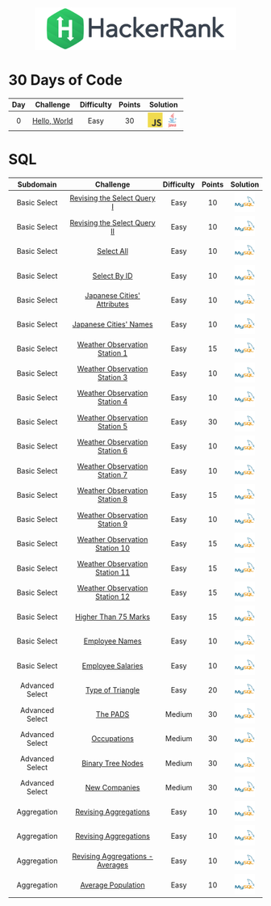 <p align="center">
    <a href="https://www.hackerrank.com/DavidODW">
        <img height=85 src="hackerrank.svg">
    </a>
</p>

# 30 Days of Code

| Day |                              Challenge                               | Difficulty | Points |                                                                                                 Solution                                                                                                  |
| :-: | :------------------------------------------------------------------: | :--------: | :----: | :-------------------------------------------------------------------------------------------------------------------------------------------------------------------------------------------------------: |
|  0  | [Hello, World](https://www.hackerrank.com/challenges/30-hello-world) |    Easy    |   30   | [<img height=30 src="logo/javascript.svg">](30%20Days%20Of%20Code/Day00%20-%20Hello,%20World/Day00.js) [<img height=30 src="logo/java.svg">](30%20Days%20Of%20Code/Day00%20-%20Hello,%20World/Day00.java) |

# SQL

|    Subdomain    |                                                      Challenge                                                       | Difficulty | Points |                                                Solution                                                |
| :-------------: | :------------------------------------------------------------------------------------------------------------------: | :--------: | :----: | :----------------------------------------------------------------------------------------------------: |
|  Basic Select   |            [Revising the Select Query I](https://www.hackerrank.com/challenges/revising-the-select-query)            |    Easy    |   10   |        [<img height=40 src="logo/mysql.svg">](SQL/Basic%20Select/revising-the-select-query.sql)        |
|  Basic Select   |          [Revising the Select Query II](https://www.hackerrank.com/challenges/revising-the-select-query-2)           |    Easy    |   10   |       [<img height=40 src="logo/mysql.svg">](SQL/Basic%20Select/revising-the-select-query-2.sql)       |
|  Basic Select   |                          [Select All](https://www.hackerrank.com/challenges/select-all-sql)                          |    Easy    |   10   |               [<img height=40 src="logo/mysql.svg">](SQL/Basic%20Select/select-all.sql)                |
|  Basic Select   |                          [Select By ID](https://www.hackerrank.com/challenges/select-by-id)                          |    Easy    |   10   |              [<img height=40 src="logo/mysql.svg">](SQL/Basic%20Select/select-by-id.sql)               |
|  Basic Select   |           [Japanese Cities' Attributes](https://www.hackerrank.com/challenges/japanese-cities-attributes)            |    Easy    |   10   |       [<img height=40 src="logo/mysql.svg">](SQL/Basic%20Select/japanese-cities-attributes.sql)        |
|  Basic Select   |                 [Japanese Cities' Names](https://www.hackerrank.com/challenges/japanese-cities-name)                 |    Easy    |   10   |          [<img height=40 src="logo/mysql.svg">](SQL/Basic%20Select/japanese-cities-name.sql)           |
|  Basic Select   |         [Weather Observation Station 1](https://www.hackerrank.com/challenges/weather-observation-station-1)         |    Easy    |   15   |      [<img height=40 src="logo/mysql.svg">](SQL/Basic%20Select/weather-observation-station-1.sql)      |
|  Basic Select   |         [Weather Observation Station 3](https://www.hackerrank.com/challenges/weather-observation-station-3)         |    Easy    |   10   |      [<img height=40 src="logo/mysql.svg">](SQL/Basic%20Select/weather-observation-station-3.sql)      |
|  Basic Select   |         [Weather Observation Station 4](https://www.hackerrank.com/challenges/weather-observation-station-4)         |    Easy    |   10   |      [<img height=40 src="logo/mysql.svg">](SQL/Basic%20Select/weather-observation-station-4.sql)      |
|  Basic Select   |         [Weather Observation Station 5](https://www.hackerrank.com/challenges/weather-observation-station-5)         |    Easy    |   30   |      [<img height=40 src="logo/mysql.svg">](SQL/Basic%20Select/weather-observation-station-5.sql)      |
|  Basic Select   |         [Weather Observation Station 6](https://www.hackerrank.com/challenges/weather-observation-station-6)         |    Easy    |   10   |      [<img height=40 src="logo/mysql.svg">](SQL/Basic%20Select/weather-observation-station-6.sql)      |
|  Basic Select   |         [Weather Observation Station 7](https://www.hackerrank.com/challenges/weather-observation-station-7)         |    Easy    |   10   |      [<img height=40 src="logo/mysql.svg">](SQL/Basic%20Select/weather-observation-station-7.sql)      |
|  Basic Select   |         [Weather Observation Station 8](https://www.hackerrank.com/challenges/weather-observation-station-8)         |    Easy    |   15   |      [<img height=40 src="logo/mysql.svg">](SQL/Basic%20Select/weather-observation-station-8.sql)      |
|  Basic Select   |         [Weather Observation Station 9](https://www.hackerrank.com/challenges/weather-observation-station-9)         |    Easy    |   10   |      [<img height=40 src="logo/mysql.svg">](SQL/Basic%20Select/weather-observation-station-9.sql)      |
|  Basic Select   |        [Weather Observation Station 10](https://www.hackerrank.com/challenges/weather-observation-station-10)        |    Easy    |   15   |     [<img height=40 src="logo/mysql.svg">](SQL/Basic%20Select/weather-observation-station-10.sql)      |
|  Basic Select   |        [Weather Observation Station 11](https://www.hackerrank.com/challenges/weather-observation-station-11)        |    Easy    |   15   |     [<img height=40 src="logo/mysql.svg">](SQL/Basic%20Select/weather-observation-station-11.sql)      |
|  Basic Select   |        [Weather Observation Station 12](https://www.hackerrank.com/challenges/weather-observation-station-12)        |    Easy    |   15   |     [<img height=40 src="logo/mysql.svg">](SQL/Basic%20Select/weather-observation-station-12.sql)      |
|  Basic Select   |                   [Higher Than 75 Marks](https://www.hackerrank.com/challenges/more-than-75-marks)                   |    Easy    |   15   |           [<img height=40 src="logo/mysql.svg">](SQL/Basic%20Select/more-than-75-marks.sql)            |
|  Basic Select   |                      [Employee Names](https://www.hackerrank.com/challenges/name-of-employees)                       |    Easy    |   10   |            [<img height=40 src="logo/mysql.svg">](SQL/Basic%20Select/name-of-employees.sql)            |
|  Basic Select   |                    [Employee Salaries](https://www.hackerrank.com/challenges/salary-of-employees)                    |    Easy    |   10   |           [<img height=40 src="logo/mysql.svg">](SQL/Basic%20Select/salary-of-employees.sql)           |
| Advanced Select |                   [Type of Triangle](https://www.hackerrank.com/challenges/what-type-of-triangle)                    |    Easy    |   20   |        [<img height=40 src="logo/mysql.svg">](SQL/Advanced%20Select/what-type-of-triangle.sql)         |
| Advanced Select |                              [The PADS](https://www.hackerrank.com/challenges/the-pads)                              |   Medium   |   30   |               [<img height=40 src="logo/mysql.svg">](SQL/Advanced%20Select/the-pads.sql)               |
| Advanced Select |                           [Occupations](https://www.hackerrank.com/challenges/occupations)                           |   Medium   |   30   |             [<img height=40 src="logo/mysql.svg">](SQL/Advanced%20Select/occupations.sql)              |
| Advanced Select |                   [Binary Tree Nodes](https://www.hackerrank.com/challenges/binary-search-tree-1)                    |   Medium   |   30   |         [<img height=40 src="logo/mysql.svg">](SQL/Advanced%20Select/binary-search-tree-1.sql)         |
| Advanced Select |                          [New Companies](https://www.hackerrank.com/challenges/the-company)                          |   Medium   |   30   |             [<img height=40 src="logo/mysql.svg">](SQL/Advanced%20Select/the-company.sql)              |
|   Aggregation   |       [Revising Aggregations](https://www.hackerrank.com/challenges/revising-aggregations-the-count-function)        |    Easy    |   10   |  [<img height=40 src="logo/mysql.svg">](SQL/Aggregation/revising-aggregations-the-count-function.sql)  |
|   Aggregation   |               [Revising Aggregations](https://www.hackerrank.com/challenges/revising-aggregations-sum)               |    Easy    |   10   |         [<img height=40 src="logo/mysql.svg">](SQL/Aggregation/revising-aggregations-sum.sql)          |
|   Aggregation   | [Revising Aggregations - Averages](https://www.hackerrank.com/challenges/revising-aggregations-the-average-function) |    Easy    |   10   | [<img height=40 src="logo/mysql.svg">](SQL/Aggregation/revising-aggregations-the-average-function.sql) |
|   Aggregation   |                    [Average Population](https://www.hackerrank.com/challenges/average-population)                    |    Easy    |   10   |             [<img height=40 src="logo/mysql.svg">](SQL/Aggregation/average-population.sql)             |
